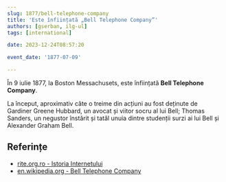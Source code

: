 ```yaml
---
slug: 1877/bell-telephone-company
title: 'Este înființată „Bell Telephone Company”'
authors: [gserban, ilg-ul]
tags: [international]

date: 2023-12-24T08:57:20

event_date: '1877-07-09'

---
```


În 9 iulie 1877, la Boston Messachusets, este înființată
**Bell Telephone Company**.

<!-- truncate -->

La început, aproximativ câte o treime din acțiuni au fost deținute
de Gardiner Greene Hubbard, un avocat și viitor socru al lui Bell;
Thomas Sanders, un negustor înstărit și tatăl unuia dintre studenții
surzi ai lui Bell și Alexander Graham Bell.

## Referințe

- [rite.org.ro - Istoria Internetului](https://rite.org.ro/istoria-internetului/)
- [en.wikipedia.org - Bell Telephone Company](https://en.wikipedia.org/wiki/Bell_Telephone_Company)
